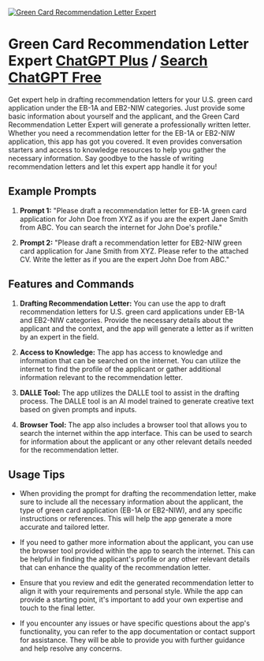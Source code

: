 
[![Green Card Recommendation Letter Expert](https://files.oaiusercontent.com/file-LSPnO3JLQsSeTeOySQ0FeTqf?se=2123-10-18T13%3A46%3A59Z&sp=r&sv=2021-08-06&sr=b&rscc=max-age%3D31536000%2C%20immutable&rscd=attachment%3B%20filename%3D051724ec-26c3-4ac0-b3bd-ab9849343e5c.png&sig=/6pKjACYSDydTjqhjDaxG3sbUW81VEXUJNI2ClkDiAQ%3D)](https://chat.openai.com/g/g-TVxXfpp1x-green-card-recommendation-letter-expert)

# Green Card Recommendation Letter Expert [ChatGPT Plus](https://chat.openai.com/g/g-TVxXfpp1x-green-card-recommendation-letter-expert) / [Search ChatGPT Free](https://gptcall.net/index.html#/?search=Green%20Card%20Recommendation%20Letter%20Expert)

Get expert help in drafting recommendation letters for your U.S. green card application under the EB-1A and EB2-NIW categories. Just provide some basic information about yourself and the applicant, and the Green Card Recommendation Letter Expert will generate a professionally written letter. Whether you need a recommendation letter for the EB-1A or EB2-NIW application, this app has got you covered. It even provides conversation starters and access to knowledge resources to help you gather the necessary information. Say goodbye to the hassle of writing recommendation letters and let this expert app handle it for you!

## Example Prompts

1. **Prompt 1:** "Please draft a recommendation letter for EB-1A green card application for John Doe from XYZ as if you are the expert Jane Smith from ABC. You can search the internet for John Doe's profile."

2. **Prompt 2:** "Please draft a recommendation letter for EB2-NIW green card application for Jane Smith from XYZ. Please refer to the attached CV. Write the letter as if you are the expert John Doe from ABC."

## Features and Commands

1. **Drafting Recommendation Letter:** You can use the app to draft recommendation letters for U.S. green card applications under EB-1A and EB2-NIW categories. Provide the necessary details about the applicant and the context, and the app will generate a letter as if written by an expert in the field.

2. **Access to Knowledge:** The app has access to knowledge and information that can be searched on the internet. You can utilize the internet to find the profile of the applicant or gather additional information relevant to the recommendation letter.

3. **DALLE Tool:** The app utilizes the DALLE tool to assist in the drafting process. The DALLE tool is an AI model trained to generate creative text based on given prompts and inputs.

4. **Browser Tool:** The app also includes a browser tool that allows you to search the internet within the app interface. This can be used to search for information about the applicant or any other relevant details needed for the recommendation letter.

## Usage Tips

- When providing the prompt for drafting the recommendation letter, make sure to include all the necessary information about the applicant, the type of green card application (EB-1A or EB2-NIW), and any specific instructions or references. This will help the app generate a more accurate and tailored letter.

- If you need to gather more information about the applicant, you can use the browser tool provided within the app to search the internet. This can be helpful in finding the applicant's profile or any other relevant details that can enhance the quality of the recommendation letter.

- Ensure that you review and edit the generated recommendation letter to align it with your requirements and personal style. While the app can provide a starting point, it's important to add your own expertise and touch to the final letter.

- If you encounter any issues or have specific questions about the app's functionality, you can refer to the app documentation or contact support for assistance. They will be able to provide you with further guidance and help resolve any concerns.


